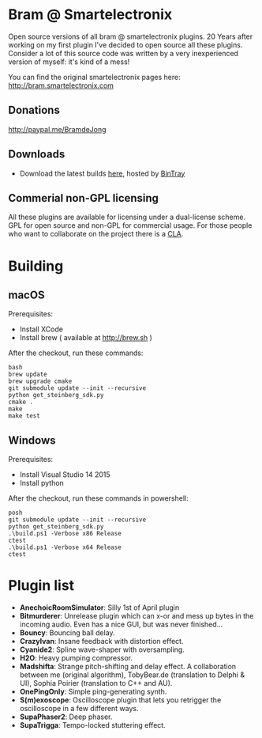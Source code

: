 # Bram @ Smartelectronix
Open source versions of all bram @ smartelectronix plugins. 20 Years after working on my first plugin I've decided to open source all these plugins. Consider a lot of this source code was written by a very inexperienced version of myself: it's kind of a mess!

You can find the original smartelectronix pages here: http://bram.smartelectronix.com

## Donations

http://paypal.me/BramdeJong

## Downloads

- Download the latest builds [here](https://dl.bintray.com/bdejong/Plugins/), hosted by [BinTray](http://bintray.com)

## Commerial non-GPL licensing

All these plugins are available for licensing under a dual-license scheme. GPL for open source and non-GPL for commercial usage. For those people who want to collaborate on the project there is a [CLA](https://github.com/bdejong/smartelectronix/wiki/CLA).

# Building
## macOS
Prerequisites:
- Install XCode
- Install brew ( available at http://brew.sh )

After the checkout, run these commands:
```
bash
brew update
brew upgrade cmake
git submodule update --init --recursive
python get_steinberg_sdk.py
cmake .
make
make test
```

## Windows
Prerequisites:
- Install Visual Studio 14 2015
- Install python

After the checkout, run these commands in powershell:
```
posh
git submodule update --init --recursive
python get_steinberg_sdk.py
.\build.ps1 -Verbose x86 Release
ctest
.\build.ps1 -Verbose x64 Release
ctest
```

# Plugin list
- **AnechoicRoomSimulator**: Silly 1st of April plugin
- **Bitmurderer**: Unrelease plugin which can x-or and mess up bytes in the incoming audio. Even has a nice GUI, but was never finished...
- **Bouncy**: Bouncing ball delay.
- **CrazyIvan**: Insane feedback with distortion effect.
- **Cyanide2**: Spline wave-shaper with oversampling.
- **H2O**: Heavy pumping compressor.
- **Madshifta**: Strange pitch-shifting and delay effect. A collaboration between me (original algorithm), TobyBear.de (translation to Delphi & UI), Sophia Poirier (translation to C++ and AU).
- **OnePingOnly**: Simple ping-generating synth.
- **S(m)exoscope**: Oscilloscope plugin that lets you retrigger the oscilloscope in a few different ways.
- **SupaPhaser2**: Deep phaser.
- **SupaTrigga**: Tempo-locked stuttering effect.
